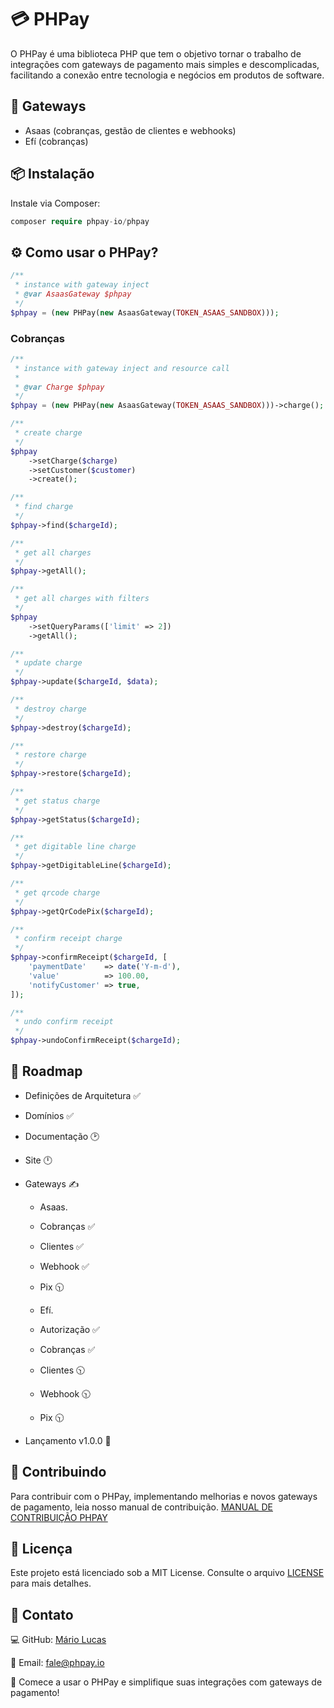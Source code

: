 # 💳 PHPay

O PHPay é uma biblioteca PHP que tem o objetivo tornar o trabalho de integrações com gateways de pagamento mais simples e descomplicadas, facilitando a conexão entre tecnologia e negócios em produtos de software.

## 💸 Gateways

- Asaas (cobranças, gestão de clientes e webhooks)
- Efí (cobranças)

## 📦 Instalação

Instale via Composer:

```php
composer require phpay-io/phpay
```

## ⚙️ Como usar o PHPay?

```php
/**
 * instance with gateway inject
 * @var AsaasGateway $phpay
 */
$phpay = (new PHPay(new AsaasGateway(TOKEN_ASAAS_SANDBOX)));
```

### Cobranças

```php
/**
 * instance with gateway inject and resource call
 *
 * @var Charge $phpay
 */
$phpay = (new PHPay(new AsaasGateway(TOKEN_ASAAS_SANDBOX)))->charge();

/**
 * create charge
 */
$phpay
    ->setCharge($charge)
    ->setCustomer($customer)
    ->create();

/**
 * find charge
 */
$phpay->find($chargeId);

/**
 * get all charges
 */
$phpay->getAll();

/**
 * get all charges with filters
 */
$phpay
    ->setQueryParams(['limit' => 2])
    ->getAll();

/**
 * update charge
 */
$phpay->update($chargeId, $data);

/**
 * destroy charge
 */
$phpay->destroy($chargeId);

/**
 * restore charge
 */
$phpay->restore($chargeId);

/**
 * get status charge
 */
$phpay->getStatus($chargeId);

/**
 * get digitable line charge
 */
$phpay->getDigitableLine($chargeId);

/**
 * get qrcode charge
 */
$phpay->getQrCodePix($chargeId);

/**
 * confirm receipt charge
 */
$phpay->confirmReceipt($chargeId, [
    'paymentDate'    => date('Y-m-d'),
    'value'          => 100.00,
    'notifyCustomer' => true,
]);

/**
 * undo confirm receipt
 */
$phpay->undoConfirmReceipt($chargeId);

```

## 📝 Roadmap

- Definições de Arquitetura ✅
- Domínios ✅
- Documentação 🕑
- Site 🕛
- Gateways ✍️

  - Asaas.

  - Cobranças ✅
  - Clientes ✅
  - Webhook ✅
  - Pix 🕥

  - Efí.

  - Autorização ✅
  - Cobranças ✅
  - Clientes 🕥
  - Webhook 🕥
  - Pix 🕥

- Lançamento v1.0.0 🚀

## 🌟 Contribuindo

Para contribuir com o PHPay, implementando melhorias e novos gateways de pagamento,
leia nosso manual de contribuição. [MANUAL DE CONTRIBUIÇÃO PHPAY](./CONTRIBUTING.md)

## 📄 Licença

Este projeto está licenciado sob a MIT License. Consulte o arquivo [LICENSE](./LICENSE.md) para mais detalhes.

## 🤝 Contato

💻 GitHub: [Mário Lucas](https://github.com/mariolucasdev)

📧 Email: fale@phpay.io

🎉 Comece a usar o PHPay e simplifique suas integrações com gateways de pagamento!
